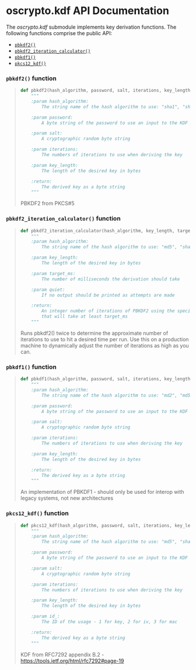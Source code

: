 # oscrypto.kdf API Documentation

The *oscrypto.kdf* submodule implements key derivation functions. The following
functions comprise the public API:

 - [`pbkdf2()`](#pbkdf2-function)
 - [`pbkdf2_iteration_calculator()`](#pbkdf2-iteration-calculator-function)
 - [`pbkdf1()`](#pbkdf1-function)
 - [`pkcs12_kdf()`](#pkcs12-kdf-function)

### `pbkdf2()` function

> ```python
> def pbkdf2(hash_algorithm, password, salt, iterations, key_length):
>     """
>     :param hash_algorithm:
>         The string name of the hash algorithm to use: "sha1", "sha224", "sha256", "sha384", "sha512"
>
>     :param password:
>         A byte string of the password to use an input to the KDF
>
>     :param salt:
>         A cryptographic random byte string
>
>     :param iterations:
>         The numbers of iterations to use when deriving the key
>
>     :param key_length:
>         The length of the desired key in bytes
>
>     :return:
>         The derived key as a byte string
>     """
> ```
>
> PBKDF2 from PKCS#5

### `pbkdf2_iteration_calculator()` function

> ```python
> def pbkdf2_iteration_calculator(hash_algorithm, key_length, target_ms=100, quiet=False):
>     """
>     :param hash_algorithm:
>         The string name of the hash algorithm to use: "md5", "sha1", "sha224", "sha256", "sha384", "sha512"
>
>     :param key_length:
>         The length of the desired key in bytes
>
>     :param target_ms:
>         The number of milliseconds the derivation should take
>
>     :param quiet:
>         If no output should be printed as attempts are made
>
>     :return:
>         An integer number of iterations of PBKDF2 using the specified hash
>         that will take at least target_ms
>     """
> ```
>
> Runs pbkdf2() twice to determine the approximate number of iterations to
> use to hit a desired time per run. Use this on a production machine to
> dynamically adjust the number of iterations as high as you can.

### `pbkdf1()` function

> ```python
> def pbkdf1(hash_algorithm, password, salt, iterations, key_length):
>     """
>     :param hash_algorithm:
>         The string name of the hash algorithm to use: "md2", "md5", "sha1"
>
>     :param password:
>         A byte string of the password to use an input to the KDF
>
>     :param salt:
>         A cryptographic random byte string
>
>     :param iterations:
>         The numbers of iterations to use when deriving the key
>
>     :param key_length:
>         The length of the desired key in bytes
>
>     :return:
>         The derived key as a byte string
>     """
> ```
>
> An implementation of PBKDF1 - should only be used for interop with legacy
> systems, not new architectures

### `pkcs12_kdf()` function

> ```python
> def pkcs12_kdf(hash_algorithm, password, salt, iterations, key_length, id_):
>     """
>     :param hash_algorithm:
>         The string name of the hash algorithm to use: "md5", "sha1", "sha224", "sha256", "sha384", "sha512"
>
>     :param password:
>         A byte string of the password to use an input to the KDF
>
>     :param salt:
>         A cryptographic random byte string
>
>     :param iterations:
>         The numbers of iterations to use when deriving the key
>
>     :param key_length:
>         The length of the desired key in bytes
>
>     :param id_:
>         The ID of the usage - 1 for key, 2 for iv, 3 for mac
>
>     :return:
>         The derived key as a byte string
>     """
> ```
>
> KDF from RFC7292 appendix B.2 - https://tools.ietf.org/html/rfc7292#page-19
